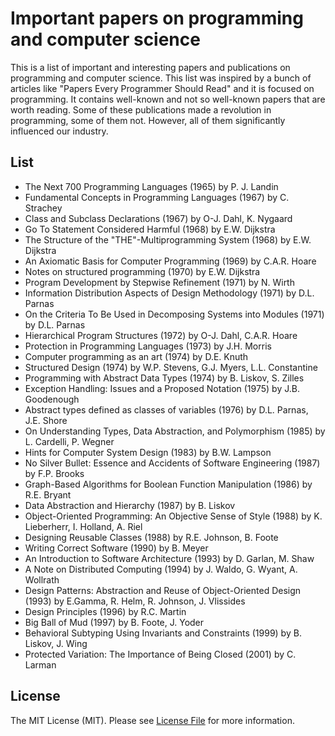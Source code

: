 # Important papers on programming and computer science

This is a list of important and interesting papers and publications on programming and computer science. This list
was inspired by a bunch of articles like "Papers Every Programmer Should Read" and it is focused on programming.
It contains well-known and not so well-known papers that are worth reading. Some of these publications made a revolution
in programming, some of them not. However, all of them significantly influenced our industry.


## List

- The Next 700 Programming Languages (1965) by P. J. Landin
- Fundamental Concepts in Programming Languages (1967) by C. Strachey
- Class and Subclass Declarations (1967) by O-J. Dahl, K. Nygaard
- Go To Statement Considered Harmful (1968) by E.W. Dijkstra
- The Structure of the "THE"-Multiprogramming System (1968) by E.W. Dijkstra
- An Axiomatic Basis for Computer Programming (1969) by C.A.R. Hoare
- Notes on structured programming (1970) by E.W. Dijkstra
- Program Development by Stepwise Refinement (1971) by N. Wirth
- Information Distribution Aspects of Design Methodology (1971) by D.L. Parnas
- On the Criteria To Be Used in Decomposing Systems into Modules (1971) by D.L. Parnas
- Hierarchical Program Structures (1972) by O-J. Dahl, C.A.R. Hoare
- Protection in Programming Languages (1973) by J.H. Morris
- Computer programming as an art (1974) by D.E. Knuth
- Structured Design (1974) by W.P. Stevens, G.J. Myers, L.L. Constantine
- Programming with Abstract Data Types (1974) by B. Liskov, S. Zilles
- Exception Handling: Issues and a Proposed Notation (1975) by J.B. Goodenough
- Abstract types defined as classes of variables (1976) by D.L. Parnas, J.E. Shore
- On Understanding Types, Data Abstraction, and Polymorphism (1985) by L. Cardelli, P. Wegner
- Hints for Computer System Design (1983) by B.W. Lampson
- No Silver Bullet: Essence and Accidents of Software Engineering (1987) by F.P. Brooks
- Graph-Based Algorithms for Boolean Function Manipulation (1986) by R.E. Bryant
- Data Abstraction and Hierarchy (1987) by B. Liskov
- Object-Oriented Programming: An Objective Sense of Style (1988) by K. Lieberherr, I. Holland, A. Riel
- Designing Reusable Classes (1988) by R.E. Johnson, B. Foote
- Writing Correct Software (1990) by B. Meyer
- An Introduction to Software Architecture (1993) by D. Garlan, M. Shaw
- A Note on Distributed Computing (1994) by J. Waldo, G. Wyant, A. Wollrath
- Design Patterns: Abstraction and Reuse of Object-Oriented Design (1993) by E.Gamma, R. Helm, R. Johnson, J. Vlissides
- Design Principles (1996) by R.C. Martin
- Big Ball of Mud (1997) by B. Foote, J. Yoder
- Behavioral Subtyping Using Invariants and Constraints (1999) by B. Liskov, J. Wing
- Protected Variation: The Importance of Being Closed (2001) by C. Larman


## License

The MIT License (MIT). Please see [License File](LICENSE.md) for more information.

